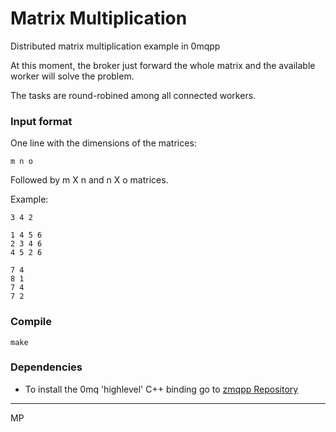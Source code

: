 Matrix Multiplication
=====================

Distributed matrix multiplication example in 0mqpp

At this moment, the broker just forward the whole matrix and the available worker will solve the problem.

The tasks are round-robined among all connected workers.

### Input format

One line with the dimensions of the matrices:

    m n o

Followed by m X n and n X o matrices.

Example:

    3 4 2

    1 4 5 6
    2 3 4 6
    4 5 2 6

    7 4
    8 1
    7 4
    7 2

### Compile

    make


### Dependencies

- To install the 0mq 'highlevel' C++ binding go to [zmqpp Repository](https://github.com/zeromq/zmqpp)


_____
MP
